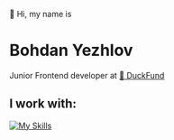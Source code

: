 👋 Hi, my name is

# Bohdan Yezhlov

Junior Frontend developer at [🐥 DuckFund](https://www.duckfund.com/)

## I work with:

[![My Skills](https://skillicons.dev/icons?i=ts,next,react,sass)](https://skillicons.dev)



